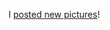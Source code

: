 <!--
.. title: New Pictures!
.. date: 2009-04-10 23:22:28
.. author: Amy Brown
-->

I <a href="http://www.latte.ca/pics/">posted new pictures</a>!


